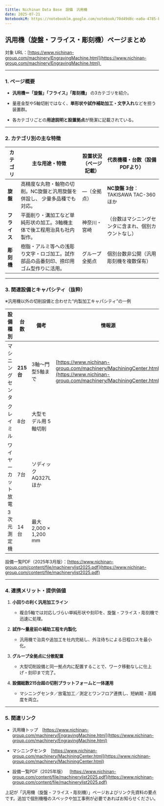 ```yaml
---
tittle: Nichinan Data Base　設備　汎用機
date: 2025-07-21
NotebookLM: https://notebooklm.google.com/notebook/70d49d8c-ea0a-4785-b594-91855f1bd099
---
```

## **汎用機（旋盤・フライス・彫刻機）ページまとめ**

  

対象 URL：[https://www.nichinan-group.com/machinery/EngravingMachine.html](https://www.nichinan-group.com/machinery/EngravingMachine.html) 

---

### **1. ページ概要**

- **汎用機＝「旋盤」「フライス」「彫刻機」** の3カテゴリを紹介。
    
- 量産金型や5軸切削ではなく、**単形状や試作補助加工・文字入れ**などを担う装置群。
    
- 各カテゴリごとの**用途説明と設置拠点**が簡潔に記載されている。
    

---

### **2. カテゴリ別の主な特徴**

|**カテゴリ**|**主な用途・特徴**|**設置状況（ページ記載）**|**代表機種・台数（設備PDFより）**|
|---|---|---|---|
|**旋盤**|高精度な丸物・軸物の切削。NC旋盤と汎用旋盤を併設し、 少量多品種でも対応。|―（全拠点）|**NC旋盤 3台**：TAKISAWA TAC-360 ほか|
|**フライス**|平面削り・溝加工など単純形状の加工。3軸機主体で後工程用治具も社内製作。|神奈川・宮崎|（台数はマシニングセンタに含まれ、個別カウントなし）|
|**彫刻機**|樹脂・アルミ等への浅彫り文字・ロゴ加工。試作部品の品番刻印、捺印用ゴム型作りに活用。|グループ全拠点|個別台数非公開（汎用彫刻機を複数保有）|

---

### **3. 関連設備とキャパシティ（抜粋）**

  

※汎用機以外の切削設備と合わせた“内製加工キャパシティ”の一例

|**設備種別**|**台数**|**備考**|**情報源**|
|---|---|---|---|
|マシニングセンタ|**215台**|3軸～門型5軸まで|[https://www.nichinan-group.com/machinery/MachiningCenter.html](https://www.nichinan-group.com/machinery/MachiningCenter.html)|
|クレイミル|8台|大型モデル用 5軸切削||
|ワイヤーカット放電|7台|ソディック AQ327L ほか||
|3次元測定機|14台|最大 2,000 × 1,200 mm||

設備一覧PDF（2025年3月版）：[https://www.nichinan-group.com/content/file/machinerylist2025.pdf](https://www.nichinan-group.com/content/file/machinerylist2025.pdf)

---

### **4. 連携メリット・提供価値**

1. **小回りの利く汎用加工ライン**
    
    - 複合5軸では対応しづらい単純形状や刻印を、旋盤・フライス・彫刻機で迅速に処理。
        
    
2. **試作～量産前の補助工程を内製化**
    
    - 汎用機で治具や追加工を社内完結し、外注待ちによる日程ロスを最小化。
        
    
3. **グループ全拠点に分散配置**
    
    - 大型切削設備と同一拠点内に配置することで、ワーク移動なしに仕上げ・刻印まで完了。
        
    
4. **設備総数215台超の切削プラットフォームと一体運用**
    
    - マシニングセンタ／放電加工／測定とワンフロア連携し、短納期・高精度を両立。
        
    

---

### **5. 関連リンク**

- 汎用機トップ [https://www.nichinan-group.com/machinery/EngravingMachine.html](https://www.nichinan-group.com/machinery/EngravingMachine.html)
    
- マシニングセンタ [https://www.nichinan-group.com/machinery/MachiningCenter.html](https://www.nichinan-group.com/machinery/MachiningCenter.html)
    
- 設備一覧PDF（2025年版） [https://www.nichinan-group.com/content/file/machinerylist2025.pdf](https://www.nichinan-group.com/content/file/machinerylist2025.pdf)
    

  

上記が「汎用機（旋盤・フライス・彫刻機）」ページおよびリンク先資料の要点です。追加で個別機種のスペックや加工事例が必要であればお知らせください。